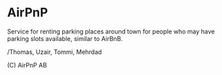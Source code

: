 # AirPnP

Service for renting parking places around town for people who may have parking slots available, similar to AirBnB. 

/Thomas, Uzair, Tommi, Mehrdad

(C) AirPnP AB
